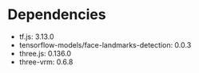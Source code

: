 # Dependencies

 - tf.js: 3.13.0
 - tensorflow-models/face-landmarks-detection: 0.0.3
 - three.js: 0.136.0
 - three-vrm: 0.6.8
 